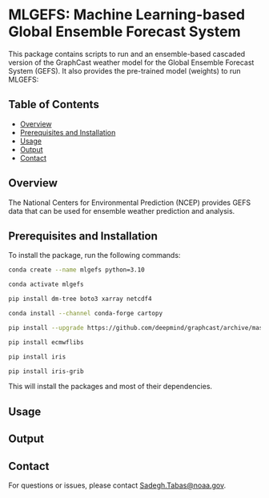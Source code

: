 # MLGEFS: Machine Learning-based Global Ensemble Forecast System
This package contains scripts to run and an ensemble-based cascaded version of the GraphCast weather model for the Global Ensemble Forecast System (GEFS). It also provides the pre-trained model (weights) to run MLGEFS:

## Table of Contents
- [Overview](#overview)
- [Prerequisites and Installation](#prerequisites-and-installation)
- [Usage](#usage)
- [Output](#output)
- [Contact](#contact)

## Overview

The National Centers for Environmental Prediction (NCEP) provides GEFS data that can be used for ensemble weather prediction and analysis. 

## Prerequisites and Installation

To install the package, run the following commands:

```bash
conda create --name mlgefs python=3.10
```

```bash
conda activate mlgefs
```

```bash
pip install dm-tree boto3 xarray netcdf4
```

```bash
conda install --channel conda-forge cartopy
```

```bash
pip install --upgrade https://github.com/deepmind/graphcast/archive/master.zip
```

```bash
pip install ecmwflibs
````
```bash
pip install iris
````

```bash
pip install iris-grib
````

This will install the packages and most of their dependencies.


## Usage



## Output


## Contact

For questions or issues, please contact [Sadegh.Tabas@noaa.gov](mailto:Sadegh.Tabas@noaa.gov).
